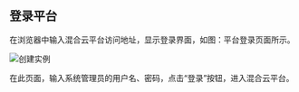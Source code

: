 ## 登录平台
在浏览器中输入混合云平台访问地址，显示登录界面，如图：平台登录页面所示。

![创建实例](https://github.com/jdcloudcom/cn/blob/edit/image/JD-Cloud-DRS/login.png)

在此页面，输入系统管理员的用户名、密码，点击“登录”按钮，进入混合云平台。

